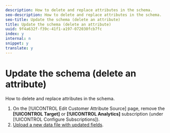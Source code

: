 ```yaml
---
description: How to delete and replace attributes in the schema.
seo-description: How to delete and replace attributes in the schema.
seo-title: Update the schema (delete an attribute)
title: Update the schema (delete an attribute)
uuid: 9f4a632f-f39c-41f1-a197-072030fcb7fc
index: y
internal: n
snippet: y
translate: y
---
```


# Update the schema (delete an attribute)

How to delete and replace attributes in the schema.


1. On the [!UICONTROL Edit Customer Attribute Source] page, remove the **[!UICONTROL Target]** or **[!UICONTROL Analytics]** subscription (under [!UICONTROL Configure Subscriptions]).
1. [Upload a new data file with updated fields](../attributes/t_crs_usecase.md#task_BCC327B2A0EF4A1BBB2934013AB92B78).

